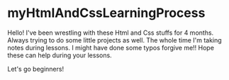 # myHtmlAndCssLearningProcess
Hello! I've been wrestling with these Html and Css stuffs for 4 months. Always trying to do some little projects as well. The whole time I'm taking notes during lessons. 
I might have done some typos forgive me!!
Hope these can help during your lessons.

Let's go beginners!
